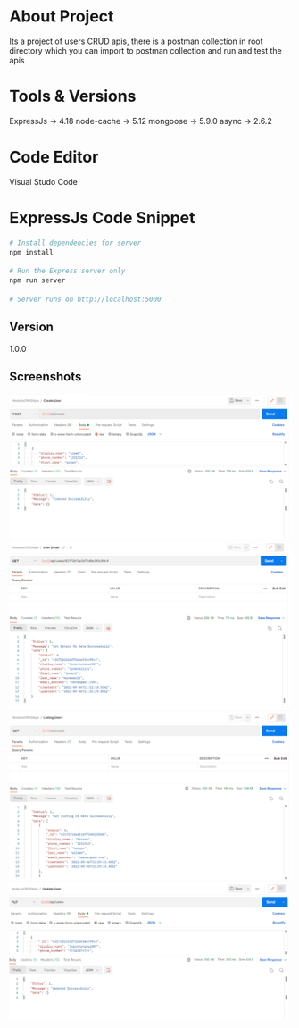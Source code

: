 # About Project
Its a project of users CRUD apis, there is a postman collection in root directory which you can import to postman collection and run and test the apis

# Tools & Versions
ExpressJs -> 4.18
node-cache -> 5.12
mongoose -> 5.9.0
async -> 2.6.2

# Code Editor
Visual Studo Code

# ExpressJs Code Snippet

``` bash
# Install dependencies for server
npm install

# Run the Express server only
npm run server

# Server runs on http://localhost:5000 
```

## Version

1.0.0

## Screenshots

![Alt text](screenshots\create.PNG?raw=true "Create")
![Alt text](screenshots\detail.PNG?raw=true "Detail")
![Alt text](screenshots\listing.PNG?raw=true "Listing")
![Alt text](screenshots\update.PNG?raw=true "Update")